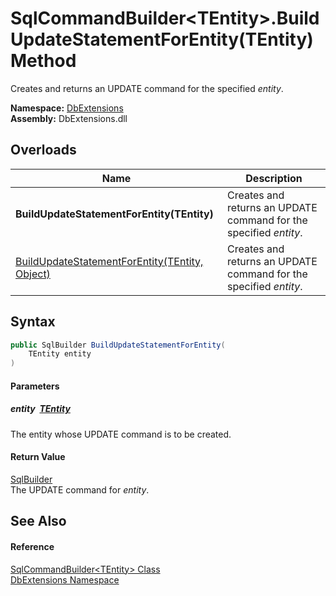 SqlCommandBuilder&lt;TEntity>.BuildUpdateStatementForEntity(TEntity) Method
===========================================================================
Creates and returns an UPDATE command for the specified *entity*.
  
**Namespace:** [DbExtensions][1]  
**Assembly:** DbExtensions.dll

Overloads
---------

| Name                                                | Description                                                       |
| --------------------------------------------------- | ----------------------------------------------------------------- |
| **BuildUpdateStatementForEntity(TEntity)**          | Creates and returns an UPDATE command for the specified *entity*. |
| [BuildUpdateStatementForEntity(TEntity, Object)][2] | Creates and returns an UPDATE command for the specified *entity*. |


Syntax
------

```csharp
public SqlBuilder BuildUpdateStatementForEntity(
	TEntity entity
)
```

#### Parameters

##### *entity*  [TEntity][3]
The entity whose UPDATE command is to be created.

#### Return Value
[SqlBuilder][4]  
The UPDATE command for *entity*.

See Also
--------

#### Reference
[SqlCommandBuilder&lt;TEntity> Class][3]  
[DbExtensions Namespace][1]  

[1]: ../README.md
[2]: BuildUpdateStatementForEntity_1.md
[3]: README.md
[4]: ../SqlBuilder/README.md
